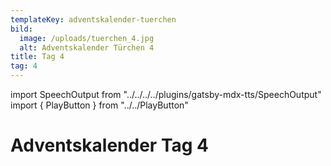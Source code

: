 ```yaml
---
templateKey: adventskalender-tuerchen
bild:
  image: /uploads/tuerchen_4.jpg
  alt: Adventskalender Türchen 4
title: Tag 4
tag: 4
---
```


import SpeechOutput from "../../../../plugins/gatsby-mdx-tts/SpeechOutput"
import { PlayButton } from "../../PlayButton"

<SpeechOutput id="adventskalender-tag-4" customPlayButton={PlayButton}>

# Adventskalender Tag 4

</SpeechOutput>


